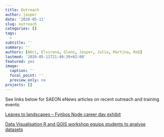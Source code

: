 ```yaml
---
title: Outreach
author: jasper
date: '2020-05-11'
slug: outreach
categories: []
tags:
  - 
subtitle: ''
summary: ''
authors: [Abri, Elvirena, Glenn, Jasper, Julia, Martina, Rob]
lastmod: '2020-05-11T21:40:30+02:00'
featured: yes
image:
  caption: ''
  focal_point: ''
  preview_only: no
projects: []
---
```


See links below for SAEON eNews articles on recent outreach and training events:

[Leaves to landscapes – Fynbos Node career day exhibit](https://enews.saeon.ac.za/issue-02-2020/fynbos-node-career-day-exhibit/)

[Data Visualisation R and QGIS workshop equips students to analyse datasets](https://enews.saeon.ac.za/issue-02-2020/data-visualisation-r-and-qgis-workshop/)

